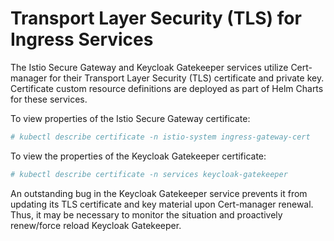 # Transport Layer Security \(TLS\) for Ingress Services

The Istio Secure Gateway and Keycloak Gatekeeper services utilize Cert-manager for their Transport Layer Security \(TLS\) certificate and private key. Certificate custom resource definitions are deployed as part of Helm Charts for these services.

To view properties of the Istio Secure Gateway certificate:

```bash
# kubectl describe certificate -n istio-system ingress-gateway-cert
```

To view the properties of the Keycloak Gatekeeper certificate:

```bash
# kubectl describe certificate -n services keycloak-gatekeeper
```

An outstanding bug in the Keycloak Gatekeeper service prevents it from updating its TLS certificate and key material upon Cert-manager renewal. Thus, it may be necessary to monitor the situation and proactively renew/force reload Keycloak Gatekeeper.

